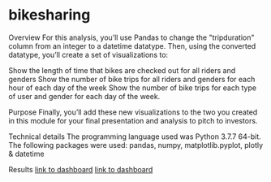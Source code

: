 # bikesharing

Overview 
For this analysis, you’ll use Pandas to change the "tripduration" column from an integer to a datetime datatype. Then, using the converted datatype, you’ll create a set of visualizations to:

Show the length of time that bikes are checked out for all riders and genders
Show the number of bike trips for all riders and genders for each hour of each day of the week
Show the number of bike trips for each type of user and gender for each day of the week.

Purpose
Finally, you’ll add these new visualizations to the two you created in this module for your final presentation and analysis to pitch to investors.

Technical details
The programming language used was Python 3.7.7 64-bit. The following packages were used: pandas, numpy, matplotlib.pyplot, plotly & datetime

Results
[link to dashboard]()
[link to dashboard]()

